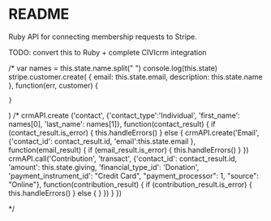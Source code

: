 # README

Ruby API for connecting membership requests to Stripe.

TODO: convert this to Ruby + complete CIVIcrm integration

/*  var names = this.state.name.split(" ")
  console.log(this.state)
  stripe.customer.create(
    { email: this.state.email, description: this.state.name },
    function(err, customer) {

    }
  )
  /*
  crmAPI.create ('contact', {'contact_type':'Individual', 'first_name': names[0], 'last_name': names[1]},
         function(contact_result) {
           if (contact_result.is_error) {
             this.handleErrors()
           } else {
             crmAPI.create('Email', {'contact_id': contact_result.id, 'email':this.state.email },
                    function(email_result) {
                      if (email_result.is_error) {
                        this.handleErrors()
                      }
                    })
              crmAPI.call('Contribution', 'transact', {'contact_id': contact_result.id, 'amount': this.state.giving, 'financial_type_id': 'Donation',
                          'payment_instrument_id': "Credit Card", "payment_processor": 1, "source": "Online"},
                    function(contribution_result) {
                      if (contribution_result.is_error) {
                        this.handleErrors()
                      } else {
                      }
                    })
           }
         })

*/

